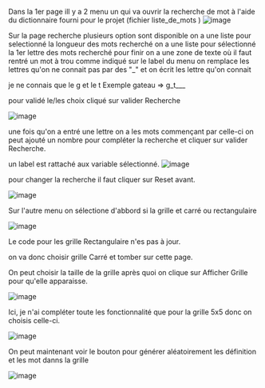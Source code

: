Dans la 1er page ill y a 2 menu un qui va ouvrir la recherche de mot à l'aide du dictionnaire fourni pour le projet (fichier liste_de_mots ) 
![image](https://github.com/user-attachments/assets/6a179ba1-323f-4b53-bafc-b0d096b0048a)


Sur la page recherche plusieurs option sont disponible 
on a une liste pour selectionné la longueur des mots recherché 
on a une liste pour sélectionné la 1er lettre des mots recherché 
pour finir on a une zone de texte où il faut rentré un mot à trou 
comme indiqué sur le label du menu on remplace les lettres qu'on ne connait pas par des "_" 
et on écrit les lettre qu'on connait 

 je ne connais que le g et le t 
Exemple gateau => g_t___

pour validé le/les choix cliqué sur valider Recherche

![image](https://github.com/user-attachments/assets/d64084af-bc4f-46a7-a40d-ddf3d6c97bfc)

une fois qu'on a entré une lettre on a les mots commençant par celle-ci 
on peut ajouté un nombre pour compléter la recherche et cliquer sur valider Recherche.

un label est rattaché aux variable sélectionné.
![image](https://github.com/user-attachments/assets/51c6d4a1-a891-4aae-946d-09083c3a81b5)


pour changer la recherche il faut cliquer sur Reset avant. 

![image](https://github.com/user-attachments/assets/ea79c4b5-1bd3-4b8c-b76f-75f7519d2374)

Sur l'autre menu on sélectione d'abbord si la grille et carré ou rectangulaire 


![image](https://github.com/user-attachments/assets/db19f9da-2d15-4666-a636-9ffdecf362c9)

Le code pour les grille Rectangulaire n'es pas à jour.

on va donc choisir grille Carré et tomber sur cette page.

On peut choisir la taille de la grille après quoi on clique sur Afficher Grille pour qu'elle  apparaisse.

![image](https://github.com/user-attachments/assets/a4dbde3f-8bec-4219-bdc6-b615e7e2cb70)


Ici, je n'ai compléter toute les fonctionnalité que pour la grille 5x5 donc on choisis celle-ci.

![image](https://github.com/user-attachments/assets/bfa116b6-7aaf-43e1-b777-347f4f66f1e3)

On peut maintenant voir le bouton pour générer aléatoirement les définition et les mot danns la grille

![image](https://github.com/user-attachments/assets/e790f0e0-a58b-4138-937f-b9d7efa68c08)



